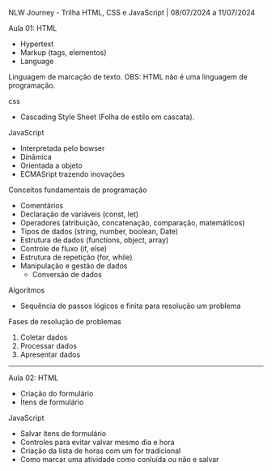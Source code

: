 NLW Journey - Trilha HTML, CSS e JavaScript | 08/07/2024 a 11/07/2024

Aula 01:
HTML
 - Hypertext
 - Markup (tags, elementos)
 - Language

 Linguagem de marcação de texto.
 OBS: HTML não é uma linguagem de programação.

 css
 - Cascading Style Sheet (Folha de estilo em cascata).

 JavaScript
 - Interpretada pelo bowser
 - Dinâmica
 - Orientada a objeto
 - ECMASript trazendo inovações

 Conceitos fundamentais de programação
 - Comentários
 - Declaração de variáveis (const, let)
 - Operadores (atribuição, concatenação, comparação, matemáticos)
 - Tipos de dados (string, number, boolean, Date)
 - Estrutura de dados (functions, object, array)
 - Controle de fluxo (if, else)
 - Estrutura de repetição (for, while)
 - Manipulação e gestão de dados
    - Conversão de dados

Algorítmos
 - Sequência de passos lógicos e finita para resolução um problema

Fases de resolução de problemas
01. Coletar dados
02. Processar dados
03. Apresentar dados

-------------------
Aula 02:
HTML
 - Criação do formulário
 - Ítens de formulário

JavaScript
 - Salvar ítens de formulário
 - Controles para evitar valvar mesmo dia e hora
 - Criação da lista de horas com um for tradicional
 - Como marcar uma atividade como conluída ou não e salvar